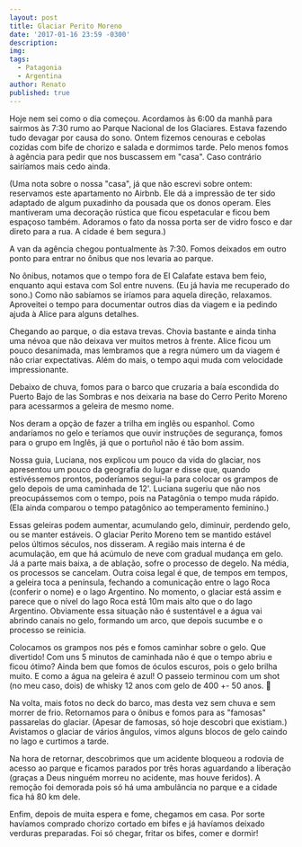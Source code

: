 ```yaml
---
layout: post
title: Glaciar Perito Moreno
date: '2017-01-16 23:59 -0300'
description: 
img: 
tags:
  - Patagonia
  - Argentina
author: Renato
published: true
---
```


Hoje nem sei como o dia começou. Acordamos às 6:00 da manhã para sairmos às
7:30 rumo ao Parque Nacional de los Glaciares. Estava fazendo tudo devagar por
causa do sono. Ontem fizemos cenouras e cebolas cozidas com bife de chorizo
e salada e dormimos tarde. Pelo menos fomos à agência para pedir que nos
buscassem em "casa". Caso contrário sairíamos mais cedo ainda. 

(Uma nota sobre o nossa "casa", já que não escrevi sobre ontem: reservamos este
apartamento no Airbnb. Ele dá a impressão de ter sido adaptado de algum
puxadinho da pousada que os donos operam. Eles mantiveram uma decoração rústica
que ficou espetacular e ficou bem espaçoso também. Adoramos o fato da nossa
porta ser de vidro fosco e dar direto para a rua. A cidade é bem segura.)

A van da agência chegou pontualmente às 7:30. Fomos deixados em outro ponto
para entrar no ônibus que nos levaria ao parque.

No ônibus, notamos que o tempo fora de El Calafate estava bem feio, enquanto
aqui estava com Sol entre nuvens. (Eu já havia me recuperado do sono.) Como não
sabíamos se iríamos para aquela direção, relaxamos. Aproveitei o tempo para
documentar outros dias da viagem e ia pedindo ajuda à Alice para alguns
detalhes. 

Chegando ao parque, o dia estava trevas. Chovia bastante e ainda tinha uma
névoa que não deixava ver muitos metros à frente. Alice ficou um pouco
desanimada, mas lembramos que a regra número um da viagem é não criar
expectativas. Além do mais, o tempo aqui muda com velocidade impressionante.

Debaixo de chuva, fomos para o barco que cruzaria a baía escondida do Puerto
Bajo de las Sombras e nos deixaria na base do Cerro Perito Moreno para
acessarmos a geleira de mesmo nome. 

Nos deram a opção de fazer a trilha em inglês ou espanhol. Como andaríamos no
gelo e teríamos que ouvir instruções de segurança, fomos para o grupo em
Inglês, já que o portuñol não é tão bom assim. 

Nossa guia, Luciana, nos explicou um pouco da vida do glaciar, nos apresentou
um pouco da geografia do lugar e disse que, quando estivéssemos prontos,
poderíamos segui-la para colocar os grampos de gelo depois de uma caminhada de
12'. Luciana sugeriu que não nos preocupássemos com o tempo, pois na Patagônia
o tempo muda rápido. (Ela ainda comparou o tempo patagônico ao temperamento
feminino.)

Essas geleiras podem aumentar, acumulando gelo, diminuir, perdendo gelo, ou se
manter estáveis. O glaciar Perito Moreno tem se mantido estável pelos últimos
séculos, nos disseram. A região mais interna é de acumulação, em que há acúmulo
de neve com gradual mudança em gelo. Já a parte mais baixa, a de ablação, sofre
o processo de degelo. Na média, os processos se cancelam. Outra coisa legal
é que, de tempos em tempos, a geleira toca a península, fechando a comunicação
entre o lago Roca (conferir o nome) e o lago Argentino. No momento, o glaciar
está assim e parece que o nível do lago Roca está 10m mais alto que o do lago
Argentino. Obviamente essa situação não é sustentável e a água vai abrindo
canais no gelo, formando um arco, que depois sucumbe e o processo se reinicia.

Colocamos os grampos nos pés e fomos caminhar sobre o gelo. Que divertido! Com
uns 5 minutos de caminhada não é que o tempo abriu e ficou ótimo? Ainda bem que
fomos de óculos escuros, pois o gelo brilha muito. E como a água na geleira
é azul! O passeio terminou com um shot (no meu caso, dois) de whisky 12 anos
com gelo de 400 +- 50 anos. 🥃

Na volta, mais fotos no deck do barco, mas desta vez sem chuva e sem morrer de
frio. Retornamos para o ônibus e fomos para as "famosas" passarelas do glaciar.
(Apesar de famosas, só hoje descobri que existiam.) Avistamos o glaciar de
vários ângulos, vimos alguns blocos de gelo caindo no lago e curtimos a tarde. 

Na hora de retornar, descobrimos que um acidente bloqueou a rodovia de acesso
ao parque e ficamos parados por três horas aguardando a liberação (graças
a Deus ninguém morreu no acidente, mas houve feridos). A remoção foi demorada
pois só há uma ambulância no parque e a cidade fica há 80 km dele.

Enfim, depois de muita espera e fome, chegamos em casa. Por sorte havíamos
comprado chorizo cortado em bifes e já havíamos deixado verduras preparadas.
Foi só chegar, fritar os bifes, comer e dormir! 
